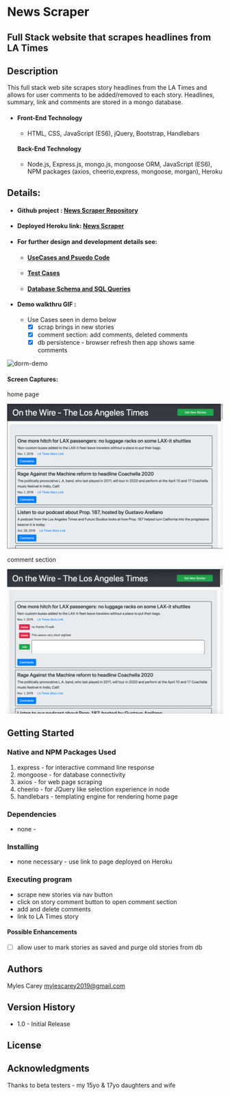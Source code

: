 # News Scraper 

## Full Stack website that scrapes headlines from LA Times

## Description

This full stack web site scrapes story headlines from the LA Times and allows for user comments to be added/removed to each story.  Headlines, summary, link and comments are stored in a mongo database.

- #### Front-End Technology

  - HTML, CSS, JavaScript (ES6), jQuery, Bootstrap, Handlebars

  #### Back-End Technology

  - Node.js, Express.js, mongo.js, mongoose ORM, JavaScript (ES6), NPM packages (axios, cheerio,express, mongoose, morgan), Heroku

## Details:

- #### Github project :    <a href="https://github.com/mylescarey2019/NewsScraper">News Scraper Repository</a>

- #### Deployed Heroku link:  <a href="https://powerful-earth-53088.herokuapp.com">News Scraper</a>

- #### For further design and development details see: 

  - #### [UseCases and Psuedo Code](UseCases-PsuedoCode.md)

  - #### [Test Cases](TestCases.md)  

  - #### [Database Schema and SQL Queries](Database-Schema.md)

- #### Demo walkthru GIF : 

  - Use Cases seen in demo below
    - [x] scrap brings in new stories
    - [x] comment section:  add comments, deleted comments
    - [x] db persistence - browser refresh then app shows same comments

![dorm-demo](./public/assets/img/news-scraper-demo.gif)



#### Screen Captures:

home page

![home-page-img](./public/assets/img/home-page-img.png)

comment section

![survey-page-img](./public/assets/img/comments.png)


## Getting Started

### Native and NPM Packages Used

1. express  - for interactive command line response 
2. mongoose - for database connectivity
3. axios - for web page scraping
4. cheerio - for JQuery like selection experience in node
5. handlebars - templating engine for rendering home page

### Dependencies

- none - 

### Installing

- none necessary - use link to page deployed on Heroku

### Executing program

- scrape new stories via nav button
- click on story comment button to open comment section
- add and delete comments
- link to LA Times story

#### Possible Enhancements

- [ ] allow user to mark stories as saved and purge old stories from db

## Authors

Myles Carey 
mylescarey2019@gmail.com 

## Version History

- 1.0 - Initial Release

## License

## Acknowledgments

Thanks to beta testers - my 15yo & 17yo daughters and wife 

